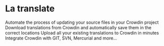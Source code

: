 # La translate

Automate the process of updating your source files in your Crowdin project Download translations from Crowdin and automatically save them in the correct locations Upload all your existing translations to Crowdin in minutes Integrate Crowdin with GIT, SVN, Mercurial and more…